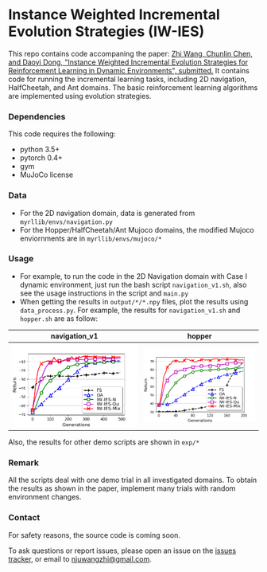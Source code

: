 # Instance Weighted Incremental Evolution Strategies (IW-IES)

This repo contains code accompaning the paper: [Zhi Wang, Chunlin Chen, and Daoyi Dong, "Instance Weighted Incremental Evolution Strategies for Reinforcement Learning in Dynamic Environments", submitted.]()
It contains code for running the incremental learning tasks, including 2D navigation, HalfCheetah, and Ant domains. The basic reinforcement learning algorithms are implemented using evolution strategies.

### Dependencies
This code requires the following:
* python 3.5+
* pytorch 0.4+
* gym
* MuJoCo license

### Data
* For the 2D navigation domain, data is generated from `myrllib/envs/navigation.py`
* For the Hopper/HalfCheetah/Ant Mujoco domains, the modified Mujoco enviornments are in `myrllib/envs/mujoco/*`

### Usage 
* For example, to run the code in the 2D Navigation domain with Case I dynamic environment, just run the bash script `navigation_v1.sh`, also see the usage instructions in the script and `main.py`
* When getting the results in `output/*/*.npy` files, plot the results using `data_process.py`. For example, the results for `navigation_v1.sh` and `hopper.sh` are as follow:

navigation_v1 | hopper
------------ | -------------
![experimental results for navigation_v1 domain](https://github.com/HeyuanMingong/iwies/blob/master/exp/navigation_v1.png) | ![experimental results for hopper domain](https://github.com/HeyuanMingong/iwies/blob/master/exp/hopper.png)

Also, the results for other demo scripts are shown in `exp/*`

### Remark
All the scripts deal with one demo trial in all investigated domains. To obtain the results as shown in the paper, implement many trials with random environment changes.

### Contact 
For safety reasons, the source code is coming soon.

To ask questions or report issues, please open an issue on the [issues tracker](https://github.com/HeyuanMingong/iwies/issues), or email to njuwangzhi@gmail.com.
 





